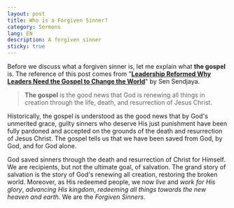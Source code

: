 ```yaml
---
layout: post
title: Who is a Forgiven Sinner?
category: Sermons
lang: EN
description: A forgiven sinner
sticky: true
---
```

Before we discuss what a forgiven sinner is, let me explain what **the gospel** is. The reference of this post comes from "[**Leadership Reformed Why Leaders Need the Gospel to Change the World**](https://www.amazon.com/Leadership-Reformed-Sen-Sendjaya/dp/0367857510/ref=sr_1_1?crid=1SG1NN6NBYDP2&dchild=1&keywords=leadership+reformed+why+leaders+need+the+gospel+to+change+the+world&qid=1594708594&s=books&sprefix=leadership+reform%2Caps%2C378&sr=1-1)" by Sen Sendjaya. 

> **The gospel** is the good news that God is renewing all things in creation through the life, death, and resurrection of Jesus Christ.

Historically, the gospel is understood as the good news that by God's unmerited grace, guilty sinners who deserve His just punishment have been fully pardoned and accepted on the grounds of the death and resurrection of Jesus Christ. The gospel tells us that we have been saved from God, by God, and for God alone.

God saved sinners through the death and resurrection of Christ for Himself. We are recipients, but not the ultimate goal, of salvation. The grand story of salvation is the story of God's renewing all creation, restoring the broken world. Moreover, as His redeemed people, we now _live_ and _work for His glory_, _advancing His kingdom_, _redeeming all things towards the new heaven and earth_. We are the _Forgiven Sinners_.

